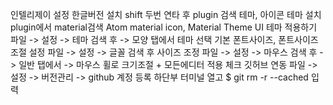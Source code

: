 인텔리제이 설정
한글버전 설치
shift 두번 연타 후 plugin 검색
테마, 아이콘 테마 설치
plugin에서 material검색
Atom material icon, Material Theme UI
테마 적용하기
파일 -> 설정 -> 테마 검색 후 -> 모양 탭에서 테마 선택
기본 폰트사이즈, 폰트사이즈 조절 설정
파일 -> 설정 -> 글꼴 검색 후 사이즈 조정
파일 -> 설정 -> 마우스 검색 후 -> 일반 탭에서 -> 마우스 휠로 크기조절 + 모든에디터 적용 체크
깃허브 연동
파일 -> 설정 -> 버전관리 -> github 계정 등록
하단부 터미널 열고 $ git rm -r --cached 입력